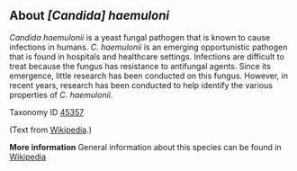 **About *[Candida] haemuloni***
-------------------------
*Candida haemulonii* is a yeast fungal pathogen that is known to cause infections in humans. 
*C. haemulonii* is an emerging opportunistic pathogen that is found in hospitals and healthcare 
settings. Infections are difficult to treat because the fungus has resistance to antifungal 
agents. Since its emergence, little research has been conducted on this fungus. However, in 
recent years, research has been conducted to help identify the various properties of *C. haemulonii*.


Taxonomy ID [45357](https://www.uniprot.org/taxonomy/45357)

(Text from [Wikipedia](https://en.wikipedia.org/).)

**More information**
General information about this species can be found in [Wikipedia](https://en.wikipedia.org/wiki/Candida_haemulonii)
